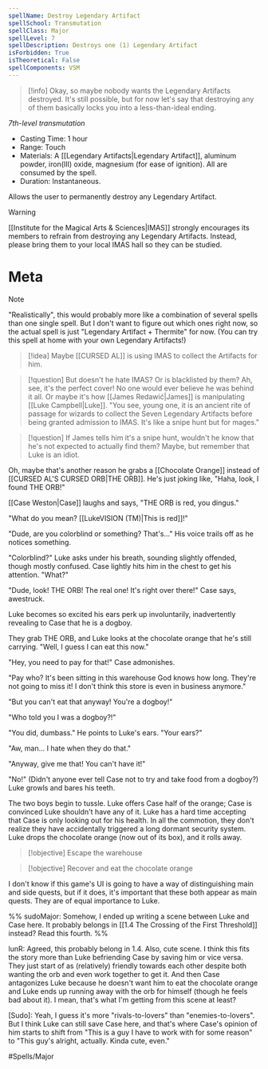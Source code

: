 ```yaml
---
spellName: Destroy Legendary Artifact
spellSchool: Transmutation
spellClass: Major
spellLevel: 7
spellDescription: Destroys one (1) Legendary Artifact
isForbidden: True
isTheoretical: False
spellComponents: VSM
---
```

>[!info]
>Okay, so maybe nobody wants the Legendary Artifacts destroyed. It's still possible, but for now let's say that destroying any of them basically locks you into a less-than-ideal ending.

*7th-level transmutation*

- Casting Time: 1 hour
- Range: Touch
- Materials: A [[Legendary Artifacts|Legendary Artifact]], aluminum powder, iron(III) oxide, magnesium (for ease of ignition). All are consumed by the spell.
- Duration: Instantaneous.

Allows the user to permanently destroy any Legendary Artifact.

>[!warning]
>[[Institute for the Magical Arts & Sciences|IMAS]] strongly encourages its members to refrain from destroying any Legendary Artifacts. Instead, please bring them to your local IMAS hall so they can be studied.

# Meta

>[!note]
>"Realistically", this would probably more like a combination of several spells than one single spell. But I don't want to figure out which ones right now, so the actual spell is just "Legendary Artifact + Thermite" for now. (You can try this spell at home with your own Legendary Artifacts!)

>[!idea]
>Maybe [[CURSED AL]] is using IMAS to collect the Artifacts for him.

>[!question] But doesn't he hate IMAS? Or is blacklisted by them?
>Ah, see, it's the perfect cover! No one would ever believe he was behind it all. Or maybe it's how [[James Redawić|James]] is manipulating [[Luke Campbell|Luke]]. "You see, young one, it is an ancient rite of passage for wizards to collect the Seven Legendary Artifacts before being granted admission to IMAS. It's like a snipe hunt but for mages."

>[!question] If James tells him it's a snipe hunt, wouldn't he know that he's not expected to actually find them?
>Maybe, but remember that Luke is an idiot.

Oh, maybe that's another reason he grabs a [[Chocolate Orange]] instead of [[CURSED AL'S CURSED ORB|THE ORB]]. He's just joking like, "Haha, look, I found THE ORB!"

[[Case Weston|Case]] laughs and says, "THE ORB is red, you dingus."

"What do you mean? [[LukeVISION (TM)|This is red]]!"

"Dude, are you colorblind or something? That's..." His voice trails off as he notices something.

"Colorblind?" Luke asks under his breath, sounding slightly offended, though mostly confused. Case lightly hits him in the chest to get his attention. "What?"

"Dude, look! THE ORB! The real one! It's right over there!" Case says, awestruck.

Luke becomes so excited his ears perk up involuntarily, inadvertently revealing to Case that he is a dogboy.

They grab THE ORB, and Luke looks at the chocolate orange that he's still carrying. "Well, I guess I can eat this now."

"Hey, you need to pay for that!" Case admonishes.

"Pay who? It's been sitting in this warehouse God knows how long. They're not going to miss it! I don't think this store is even in business anymore."

"But you can't eat that anyway! You're a dogboy!"

"Who told you I was a dogboy?!"

"You did, dumbass." He points to Luke's ears. "Your ears?"

"Aw, man... I hate when they do that."

"Anyway, give me that! You can't have it!"

"No!" (Didn't anyone ever tell Case not to try and take food from a dogboy?) Luke growls and bares his teeth.

The two boys begin to tussle. Luke offers Case half of the orange; Case is convinced Luke shouldn't have any of it. Luke has a hard time accepting that Case is only looking out for his health. In all the commotion, they don't realize they have accidentally triggered a long dormant security system. Luke drops the chocolate orange (now out of its box), and it rolls away.

>[!objective] 
>Escape the warehouse

>[!objective]
>Recover and eat the chocolate orange

I don't know if this game's UI is going to have a way of distinguishing main and side quests, but if it does, it's important that these both appear as main quests. They are of equal importance to Luke.

%%
sudoMajor: Somehow, I ended up writing a scene between Luke and Case here. It probably belongs in [[1.4 The Crossing of the First Threshold]] instead? Read this fourth.
%%


lunR:
Agreed, this probably belong in 1.4. Also, cute scene. I think this fits the story more than Luke befriending Case by saving him or vice versa. They just start of as (relatively) friendly towards each other despite both wanting the orb and even work together to get it. And then Case antagonizes Luke because he doesn't want him to eat the chocolate orange and Luke ends up running away with the orb for himself (though he feels bad about it). I mean, that's what I'm getting from this scene at least?

[Sudo]: Yeah, I guess it's more "rivals-to-lovers" than "enemies-to-lovers". But I think Luke can still save Case here, and that's where Case's opinion of him starts to shift from "This is a guy I have to work with for some reason" to "This guy's alright, actually. Kinda cute, even."

#Spells/Major 